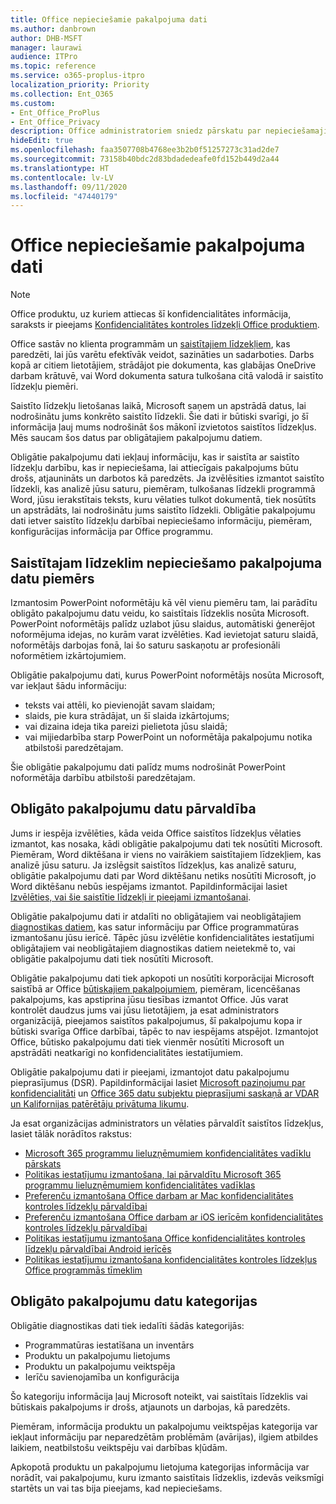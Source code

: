 ```yaml
---
title: Office nepieciešamie pakalpojuma dati
ms.author: danbrown
author: DHB-MSFT
manager: laurawi
audience: ITPro
ms.topic: reference
ms.service: o365-proplus-itpro
localization_priority: Priority
ms.collection: Ent_O365
ms.custom:
- Ent_Office_ProPlus
- Ent_Office_Privacy
description: Office administratoriem sniedz pārskatu par nepieciešamajiem pakalpojuma datiem, kas tiek apkopoti saistībā ar Office saistītajiem līdzekļiem.
hideEdit: true
ms.openlocfilehash: faa3507708b4768ee3b2b0f51257273c31ad2de7
ms.sourcegitcommit: 73158b40bdc2d83bdadedeafe0fd152b449d2a44
ms.translationtype: HT
ms.contentlocale: lv-LV
ms.lasthandoff: 09/11/2020
ms.locfileid: "47440179"
---
```

# <a name="required-service-data-for-office"></a>Office nepieciešamie pakalpojuma dati

> [!NOTE]
> Office produktu, uz kuriem attiecas šī konfidencialitātes informācija, saraksts ir pieejams [Konfidencialitātes kontroles līdzekļi Office produktiem](products-versions-privacy-controls.md).

Office sastāv no klienta programmām un [saistītajiem līdzekļiem](connected-experiences.md), kas paredzēti, lai jūs varētu efektīvāk veidot, sazināties un sadarboties. Darbs kopā ar citiem lietotājiem, strādājot pie dokumenta, kas glabājas OneDrive darbam krātuvē, vai Word dokumenta satura tulkošana citā valodā ir saistīto līdzekļu piemēri.

Saistīto līdzekļu lietošanas laikā, Microsoft saņem un apstrādā datus, lai nodrošinātu jums konkrēto saistīto līdzekli. Šie dati ir būtiski svarīgi, jo šī informācija ļauj mums nodrošināt šos mākonī izvietotos saistītos līdzekļus. Mēs saucam šos datus par obligātajiem pakalpojumu datiem.

Obligātie pakalpojumu dati iekļauj informāciju, kas ir saistīta ar saistīto līdzekļu darbību, kas ir nepieciešama, lai attiecīgais pakalpojums būtu drošs, atjaunināts un darbotos kā paredzēts. Ja izvēlēsities izmantot saistīto līdzekli, kas analizē jūsu saturu, piemēram, tulkošanas līdzekli programmā Word, jūsu ierakstītais teksts, kuru vēlaties tulkot dokumentā, tiek nosūtīts un apstrādāts, lai nodrošinātu jums saistīto līdzekli. Obligātie pakalpojumu dati ietver saistīto līdzekļu darbībai nepieciešamo informāciju, piemēram, konfigurācijas informācija par Office programmu.

## <a name="example-of-required-service-data-for-a-connected-experience"></a>Saistītajam līdzeklim nepieciešamo pakalpojuma datu piemērs

Izmantosim PowerPoint noformētāju kā vēl vienu piemēru tam, lai parādītu obligāto pakalpojumu datu veidu, ko saistītais līdzeklis nosūta Microsoft. PowerPoint noformētājs palīdz uzlabot jūsu slaidus, automātiski ģenerējot noformējuma idejas, no kurām varat izvēlēties. Kad ievietojat saturu slaidā, noformētājs darbojas fonā, lai šo saturu saskaņotu ar profesionāli noformētiem izkārtojumiem.

Obligātie pakalpojumu dati, kurus PowerPoint noformētājs nosūta Microsoft, var iekļaut šādu informāciju:
- teksts vai attēli, ko pievienojāt savam slaidam;
- slaids, pie kura strādājat, un šī slaida izkārtojums;
- vai dizaina ideja tika pareizi pielietota jūsu slaidā;
- vai mijiedarbība starp PowerPoint un noformētāja pakalpojumu notika atbilstoši paredzētajam.

Šie obligātie pakalpojumu dati palīdz mums nodrošināt PowerPoint noformētāja darbību atbilstoši paredzētajam.

## <a name="manage-required-service-data"></a>Obligāto pakalpojumu datu pārvaldība

Jums ir iespēja izvēlēties, kāda veida Office saistītos līdzekļus vēlaties izmantot, kas nosaka, kādi obligātie pakalpojumu dati tek nosūtīti Microsoft. Piemēram, Word diktēšana ir viens no vairākiem saistītajiem līdzekļiem, kas analizē jūsu saturu. Ja izslēgsit saistītos līdzekļus, kas analizē saturu, obligātie pakalpojumu dati par Word diktēšanu netiks nosūtīti Microsoft, jo Word diktēšanu nebūs iespējams izmantot.  Papildinformācijai lasiet [Izvēlēties, vai šie saistītie līdzekļi ir pieejami izmantošanai](connected-experiences.md#choose-whether-these-connected-experiences-are-available-to-use).

Obligātie pakalpojumu dati ir atdalīti no obligātajiem vai neobligātajiem [diagnostikas datiem](overview-privacy-controls.md#diagnostic-data-sent-from-microsoft-365-apps-for-enterprise-to-microsoft), kas satur informāciju par Office programmatūras izmantošanu jūsu ierīcē. Tāpēc jūsu izvēlētie konfidencialitātes iestatījumi obligātajiem vai neobligātajiem diagnostikas datiem neietekmē to, vai obligātie pakalpojumu dati tiek nosūtīti Microsoft.

Obligātie pakalpojumu dati tiek apkopoti un nosūtīti korporācijai Microsoft saistībā ar Office [būtiskajiem pakalpojumiem](essential-services.md), piemēram, licencēšanas pakalpojums, kas apstiprina jūsu tiesības izmantot Office. Jūs varat kontrolēt daudzus jums vai jūsu lietotājiem, ja esat administrators organizācijā, pieejamos saistītos pakalpojumus, šī pakalpojumu kopa ir būtiski svarīga Office darbībai, tāpēc to nav iespējams atspējot. Izmantojot Office, būtisko pakalpojumu dati tiek vienmēr nosūtīti Microsoft un apstrādāti neatkarīgi no konfidencialitātes iestatījumiem. 

Obligātie pakalpojumu dati ir pieejami, izmantojot datu pakalpojumu pieprasījumus (DSR). Papildinformācijai lasiet [Microsoft paziņojumu par konfidencialitāti](https://privacy.microsoft.com/privacystatement) un [Office 365 datu subjektu pieprasījumi saskaņā ar VDAR un Kalifornijas patērētāju privātuma likumu](https://docs.microsoft.com/microsoft-365/compliance/gdpr-dsr-office365).

Ja esat organizācijas administrators un vēlaties pārvaldīt saistītos līdzekļus, lasiet tālāk norādītos rakstus:

- [Microsoft 365 programmu lieluzņēmumiem konfidencialitātes vadīklu pārskats](overview-privacy-controls.md)
- [Politikas iestatījumu izmantošana, lai pārvaldītu Microsoft 365 programmu lieluzņēmumiem konfidencialitātes vadīklas](manage-privacy-controls.md)
- [Preferenču izmantošana Office darbam ar Mac konfidencialitātes kontroles līdzekļu pārvaldībai](mac-privacy-preferences.md)
- [Preferenču izmantošana Office darbam ar iOS ierīcēm konfidencialitātes kontroles līdzekļu pārvaldībai](ios-privacy-preferences.md)
- [Politikas iestatījumu izmantošana Office konfidencialitātes kontroles līdzekļu pārvaldībai Android ierīcēs](android-privacy-controls.md)
- [Politikas iestatījumu izmantošana konfidencialitātes kontroles līdzekļus Office programmās tīmeklim](office-web-privacy-controls.md)

## <a name="categories-of-required-service-data"></a>Obligāto pakalpojumu datu kategorijas

Obligātie diagnostikas dati tiek iedalīti šādās kategorijās:

- Programmatūras iestatīšana un inventārs
- Produktu un pakalpojumu lietojums
- Produktu un pakalpojumu veiktspēja
- Ierīču savienojamība un konfigurācija

Šo kategoriju informācija ļauj Microsoft noteikt, vai saistītais līdzeklis vai būtiskais pakalpojums ir drošs, atjaunots un darbojas, kā paredzēts.

Piemēram, informācija produktu un pakalpojumu veiktspējas kategorija var iekļaut informāciju par neparedzētām problēmām (avārijas), ilgiem atbildes laikiem, neatbilstošu veiktspēju vai darbības kļūdām.  

Apkopotā produktu un pakalpojumu lietojuma kategorijas informācija var norādīt, vai pakalpojumu, kuru izmanto saistītais līdzeklis, izdevās veiksmīgi startēts un vai tas bija pieejams, kad nepieciešams.